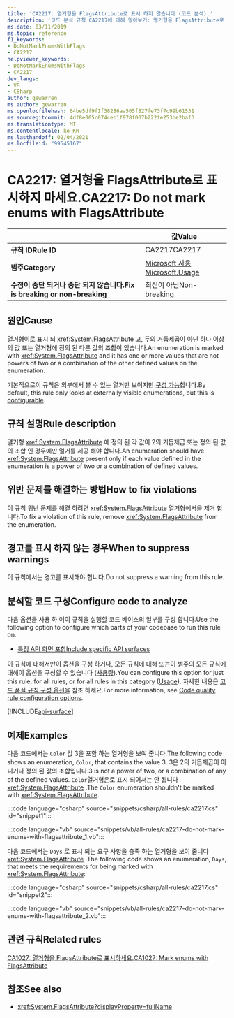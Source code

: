 ```yaml
---
title: 'CA2217: 열거형을 FlagsAttribute로 표시 하지 않습니다 (코드 분석).'
description: '코드 분석 규칙 CA2217에 대해 알아보기: 열거형을 FlagsAttribute로 표시 하지 않습니다.'
ms.date: 03/11/2019
ms.topic: reference
f1_keywords:
- DoNotMarkEnumsWithFlags
- CA2217
helpviewer_keywords:
- DoNotMarkEnumsWithFlags
- CA2217
dev_langs:
- VB
- CSharp
author: gewarren
ms.author: gewarren
ms.openlocfilehash: 64be5df9f1f38286aa505f827fe73f7c99b61531
ms.sourcegitcommit: 4df8e005c074ceb1f978f007b222fe253be2baf3
ms.translationtype: MT
ms.contentlocale: ko-KR
ms.lasthandoff: 02/04/2021
ms.locfileid: "99545167"
---
```

# <a name="ca2217-do-not-mark-enums-with-flagsattribute"></a><span data-ttu-id="abbcd-103">CA2217: 열거형을 FlagsAttribute로 표시하지 마세요.</span><span class="sxs-lookup"><span data-stu-id="abbcd-103">CA2217: Do not mark enums with FlagsAttribute</span></span>

| | <span data-ttu-id="abbcd-104">값</span><span class="sxs-lookup"><span data-stu-id="abbcd-104">Value</span></span> |
|-|-|
| <span data-ttu-id="abbcd-105">**규칙 ID**</span><span class="sxs-lookup"><span data-stu-id="abbcd-105">**Rule ID**</span></span> |<span data-ttu-id="abbcd-106">CA2217</span><span class="sxs-lookup"><span data-stu-id="abbcd-106">CA2217</span></span>|
| <span data-ttu-id="abbcd-107">**범주**</span><span class="sxs-lookup"><span data-stu-id="abbcd-107">**Category**</span></span> |[<span data-ttu-id="abbcd-108">Microsoft 사용</span><span class="sxs-lookup"><span data-stu-id="abbcd-108">Microsoft.Usage</span></span>](usage-warnings.md)|
| <span data-ttu-id="abbcd-109">**수정이 중단 되거나 중단 되지 않습니다.**</span><span class="sxs-lookup"><span data-stu-id="abbcd-109">**Fix is breaking or non-breaking**</span></span> |<span data-ttu-id="abbcd-110">최신이 아님</span><span class="sxs-lookup"><span data-stu-id="abbcd-110">Non-breaking</span></span>|

## <a name="cause"></a><span data-ttu-id="abbcd-111">원인</span><span class="sxs-lookup"><span data-stu-id="abbcd-111">Cause</span></span>

<span data-ttu-id="abbcd-112">열거형이로 표시 되 <xref:System.FlagsAttribute> 고, 두의 거듭제곱이 아닌 하나 이상의 값 또는 열거형에 정의 된 다른 값의 조합이 있습니다.</span><span class="sxs-lookup"><span data-stu-id="abbcd-112">An enumeration is marked with <xref:System.FlagsAttribute> and it has one or more values that are not powers of two or a combination of the other defined values on the enumeration.</span></span>

<span data-ttu-id="abbcd-113">기본적으로이 규칙은 외부에서 볼 수 있는 열거만 보이지만 [구성 가능](#configure-code-to-analyze)합니다.</span><span class="sxs-lookup"><span data-stu-id="abbcd-113">By default, this rule only looks at externally visible enumerations, but this is [configurable](#configure-code-to-analyze).</span></span>

## <a name="rule-description"></a><span data-ttu-id="abbcd-114">규칙 설명</span><span class="sxs-lookup"><span data-stu-id="abbcd-114">Rule description</span></span>

<span data-ttu-id="abbcd-115">열거형 <xref:System.FlagsAttribute> 에 정의 된 각 값이 2의 거듭제곱 또는 정의 된 값의 조합 인 경우에만 열거를 제공 해야 합니다.</span><span class="sxs-lookup"><span data-stu-id="abbcd-115">An enumeration should have <xref:System.FlagsAttribute> present only if each value defined in the enumeration is a power of two or a combination of defined values.</span></span>

## <a name="how-to-fix-violations"></a><span data-ttu-id="abbcd-116">위반 문제를 해결하는 방법</span><span class="sxs-lookup"><span data-stu-id="abbcd-116">How to fix violations</span></span>

<span data-ttu-id="abbcd-117">이 규칙 위반 문제를 해결 하려면 <xref:System.FlagsAttribute> 열거형에서을 제거 합니다.</span><span class="sxs-lookup"><span data-stu-id="abbcd-117">To fix a violation of this rule, remove <xref:System.FlagsAttribute> from the enumeration.</span></span>

## <a name="when-to-suppress-warnings"></a><span data-ttu-id="abbcd-118">경고를 표시 하지 않는 경우</span><span class="sxs-lookup"><span data-stu-id="abbcd-118">When to suppress warnings</span></span>

<span data-ttu-id="abbcd-119">이 규칙에서는 경고를 표시해야 합니다.</span><span class="sxs-lookup"><span data-stu-id="abbcd-119">Do not suppress a warning from this rule.</span></span>

## <a name="configure-code-to-analyze"></a><span data-ttu-id="abbcd-120">분석할 코드 구성</span><span class="sxs-lookup"><span data-stu-id="abbcd-120">Configure code to analyze</span></span>

<span data-ttu-id="abbcd-121">다음 옵션을 사용 하 여이 규칙을 실행할 코드 베이스의 일부를 구성 합니다.</span><span class="sxs-lookup"><span data-stu-id="abbcd-121">Use the following option to configure which parts of your codebase to run this rule on.</span></span>

- [<span data-ttu-id="abbcd-122">특정 API 화면 포함</span><span class="sxs-lookup"><span data-stu-id="abbcd-122">Include specific API surfaces</span></span>](#include-specific-api-surfaces)

<span data-ttu-id="abbcd-123">이 규칙에 대해서만이 옵션을 구성 하거나, 모든 규칙에 대해 또는이 범주의 모든 규칙에 대해이 옵션을 구성할 수 있습니다 ([사용량](usage-warnings.md)).</span><span class="sxs-lookup"><span data-stu-id="abbcd-123">You can configure this option for just this rule, for all rules, or for all rules in this category ([Usage](usage-warnings.md)).</span></span> <span data-ttu-id="abbcd-124">자세한 내용은 [코드 품질 규칙 구성 옵션](../code-quality-rule-options.md)을 참조 하세요.</span><span class="sxs-lookup"><span data-stu-id="abbcd-124">For more information, see [Code quality rule configuration options](../code-quality-rule-options.md).</span></span>

[!INCLUDE[api-surface](~/includes/code-analysis/api-surface.md)]

## <a name="examples"></a><span data-ttu-id="abbcd-125">예제</span><span class="sxs-lookup"><span data-stu-id="abbcd-125">Examples</span></span>

<span data-ttu-id="abbcd-126">다음 코드에서는 `Color` 값 3을 포함 하는 열거형을 보여 줍니다.</span><span class="sxs-lookup"><span data-stu-id="abbcd-126">The following code shows an enumeration, `Color`, that contains the value 3.</span></span> <span data-ttu-id="abbcd-127">3은 2의 거듭제곱이 아니거나 정의 된 값의 조합입니다.</span><span class="sxs-lookup"><span data-stu-id="abbcd-127">3 is not a power of two, or a combination of any of the defined values.</span></span> <span data-ttu-id="abbcd-128">`Color`열거형은로 표시 되어서는 안 됩니다 <xref:System.FlagsAttribute> .</span><span class="sxs-lookup"><span data-stu-id="abbcd-128">The `Color` enumeration shouldn't be marked with <xref:System.FlagsAttribute>.</span></span>

:::code language="csharp" source="snippets/csharp/all-rules/ca2217.cs" id="snippet1":::

:::code language="vb" source="snippets/vb/all-rules/ca2217-do-not-mark-enums-with-flagsattribute_1.vb":::

<span data-ttu-id="abbcd-129">다음 코드에서는 `Days` 로 표시 되는 요구 사항을 충족 하는 열거형을 보여 줍니다 <xref:System.FlagsAttribute> .</span><span class="sxs-lookup"><span data-stu-id="abbcd-129">The following code shows an enumeration, `Days`, that meets the requirements for being marked with <xref:System.FlagsAttribute>:</span></span>

:::code language="csharp" source="snippets/csharp/all-rules/ca2217.cs" id="snippet2":::

:::code language="vb" source="snippets/vb/all-rules/ca2217-do-not-mark-enums-with-flagsattribute_2.vb":::

## <a name="related-rules"></a><span data-ttu-id="abbcd-130">관련 규칙</span><span class="sxs-lookup"><span data-stu-id="abbcd-130">Related rules</span></span>

[<span data-ttu-id="abbcd-131">CA1027: 열거형을 FlagsAttribute로 표시하세요.</span><span class="sxs-lookup"><span data-stu-id="abbcd-131">CA1027: Mark enums with FlagsAttribute</span></span>](ca1027.md)

## <a name="see-also"></a><span data-ttu-id="abbcd-132">참조</span><span class="sxs-lookup"><span data-stu-id="abbcd-132">See also</span></span>

- <xref:System.FlagsAttribute?displayProperty=fullName>

